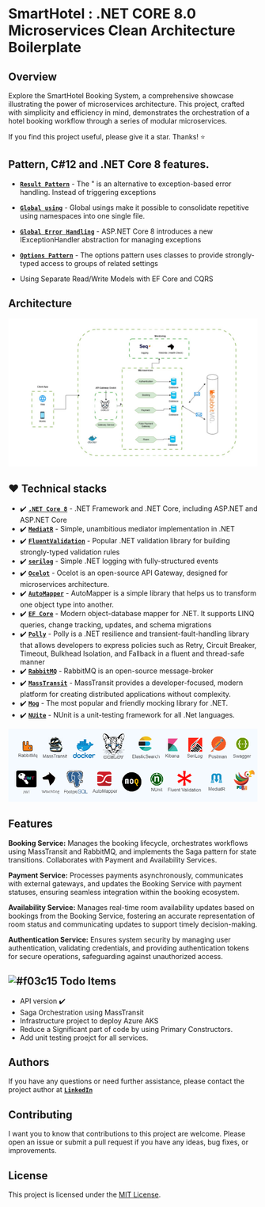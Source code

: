 # SmartHotel : .NET CORE 8.0 Microservices Clean Architecture Boilerplate

## Overview

Explore the SmartHotel Booking System, a comprehensive showcase illustrating the power of microservices architecture. This project, crafted with simplicity and efficiency in mind, demonstrates the orchestration of a hotel booking workflow through a series of modular microservices.

If you find this project useful, please give it a star. Thanks! ⭐


## Pattern, C#12 and .NET Core 8 features.

-  **[`Result Pattern`](https://www.milanjovanovic.tech/blog/functional-error-handling-in-dotnet-with-the-result-pattern)** - The " is an alternative to exception-based error handling. Instead of triggering exceptions
-  **[`Global using`](https://learn.microsoft.com/en-us/dotnet/csharp/language-reference/keywords/using-directive)** - Global usings make it possible to consolidate repetitive using namespaces into one single file.
  -  **[`Global Error Handling`](https://www.milanjovanovic.tech/blog/global-error-handling-in-aspnetcore-8)** - ASP.NET Core 8 introduces a new IExceptionHandler abstraction for managing exceptions

 -  **[`Options Pattern`](https://learn.microsoft.com/en-us/dotnet/core/extensions/options)** - The options pattern uses classes to provide strongly-typed access to groups of related settings
 -  Using Separate Read/Write Models with EF Core and CQRS

   

## Architecture
![techStack](Doc/archi-diag.jpg)  


## :hearts: Technical stacks


- ✔️ **[`.NET Core 8`](https://dotnet.microsoft.com/download)** - .NET Framework and .NET Core, including ASP.NET and ASP.NET Core
- ✔️ **[`MediatR`](https://github.com/jbogard/MediatR)** - Simple, unambitious mediator implementation in .NET
- ✔️ **[`FluentValidation`](https://github.com/FluentValidation/FluentValidation)** - Popular .NET validation library for building strongly-typed validation rules
- ✔️ **[`serilog`](https://github.com/serilog/serilog)** - Simple .NET logging with fully-structured events
- ✔️ **[`Ocelot`](https://github.com/ThreeMammals/Ocelot)** - Ocelot is an open-source API Gateway, designed for microservices architecture.
- ✔️ **[`AutoMapper`](https://automapper.org/)** - AutoMapper is a simple library that helps us to transform one object type into another.
- ✔️ **[`EF Core`](https://github.com/dotnet/efcore)** - Modern object-database mapper for .NET. It supports LINQ queries, change tracking, updates, and schema migrations
- ✔️ **[`Polly`](https://github.com/App-vNext/Polly)** - Polly is a .NET resilience and transient-fault-handling library that allows developers to express policies such as Retry, Circuit Breaker, Timeout, Bulkhead Isolation, and Fallback in a fluent and thread-safe manner
- ✔️ **[`RabbitMQ`](https://automapper.org)** - RabbitMQ is an open-source message-broker
- ✔️ **[`MassTransit`](https://masstransit.io/)** - MassTransit provides a developer-focused, modern platform for creating distributed applications without complexity.
- ✔️ **[`Mog`](https://github.com/devlooped/moq)** - The most popular and friendly mocking library for .NET.
- ✔️ **[`NUite`](https://nunit.org/)** - NUnit is a unit-testing framework for all .Net languages.

![techStack](Doc/techStack.png)  

## Features
 **Booking Service:**  Manages the booking lifecycle, orchestrates workflows using MassTransit and RabbitMQ, and implements the Saga pattern for state transitions. Collaborates with Payment and Availability Services.

**Payment Service:** Processes payments asynchronously, communicates with external gateways, and updates the Booking Service with payment statuses, ensuring seamless integration within the booking ecosystem. 

**Availability Service:** Manages real-time room availability updates based on bookings from the Booking Service, fostering an accurate representation of room status and communicating updates to support timely decision-making.

**Authentication Service:** Ensures system security by managing user authentication, validating credentials, and providing authentication tokens for secure operations, safeguarding against unauthorized access.

## ![#f03c15](https://placehold.co/15x15/f03c15/f03c15.png) Todo Items
- API version ✔️
- Saga Orchestration using MassTransit
- Infrastructure project to deploy Azure AKS
- Reduce a Significant part of code by using Primary Constructors.
- Add unit testing proejct for all services.

## Authors

If you have any questions or need further assistance, please contact the project author at **[`LinkedIn`](https://www.linkedin.com/in/askarmus/)**

## Contributing

I want you to know that contributions to this project are welcome. Please open an issue or submit a pull request if you have any ideas, bug fixes, or improvements.  

## License

This project is licensed under the [MIT License](LICENSE).
